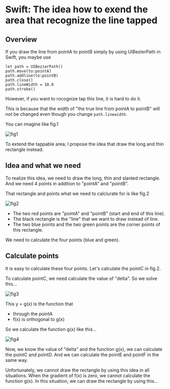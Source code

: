 # Swift: The idea how to exend the area that recognize the line tapped

## Overview
If you draw the line from pointA to pointB simply by using UIBezierPath in Swift, you maybe use

    let path = UIBezierPath()
    path.move(to:pointA)
    path.addline(to:pointB)
    path.close()
    path.lineWidth = 10.0
    path.stroke()
    
However, if you want to rocognize tap this line, it is hard to do it. 


This is because that the width of "the true line from pointA to pointB" will not be changed even though you change `path.linewidth`.


You can imagine like fig.1


![fig1](https://user-images.githubusercontent.com/44053042/54431282-597ccc80-4769-11e9-8790-cb9351e751d4.png)


To extend the tappable area, I propose the idea that draw the long and thin rectangle instead.


## Idea and what we need
To realize this idea, we need to draw the long, thin and slanted rectangle. And we need 4 points in addition to "pointA" and "pointB".


That rectangle and points what we need to calclurate for is like fig.2


![fig2](https://user-images.githubusercontent.com/44053042/54431213-29352e00-4769-11e9-9f6d-7f1e4037a9d5.png)


* The two red points are "pointA" and "pointB" (start and end of this line). 
* The black rectangle is the "line" that we want to draw instead of line. 
* The two blue points and the two green points are the corner points of this rectangle. 

We need to calculate the four points (blue and green).


## Calculate points
It is easy to calculate these four points. Let's calculate the pointC in fig.2.

To calculate pointC, we need calculate the value of "delta". So we solve this...

![fig3](https://user-images.githubusercontent.com/44053042/54433363-03ab2300-476f-11e9-8300-cae2408dba0b.png)


This y = g(x) is the function that 

* through the pointA
* f(x) is orthogonal to g(x)

So we calculate the function g(x) like this...

![fig4](https://user-images.githubusercontent.com/44053042/54434405-88973c00-4771-11e9-846a-ee2a707e9111.png)


Now, we know the value of "delta" and the function g(x), we can calculate the pointC and pointD. And we can calculate the pointE and pointF in the same way.


Unfortunately, we cannot draw the rectangle by using this idea in all situations. When the gradient of f(x) is zero, we cannot calculate the function g(x). In this situation, we can draw the rectangle by using this... 
